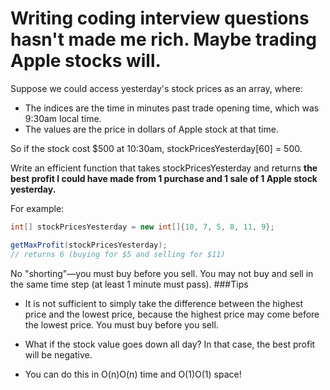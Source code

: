 # Writing coding interview questions hasn't made me rich. Maybe trading Apple stocks will.
Suppose we could access yesterday's stock prices as an array, where:

* The indices are the time in minutes past trade opening time, which was 9:30am local time.
* The values are the price in dollars of Apple stock at that time.

So if the stock cost $500 at 10:30am, stockPricesYesterday[60] = 500.

Write an efficient function that takes stockPricesYesterday and returns **the best profit I could have made from 1 purchase and 1 sale of 1 Apple stock yesterday.**

For example:

```Java
int[] stockPricesYesterday = new int[]{10, 7, 5, 8, 11, 9};

getMaxProfit(stockPricesYesterday);
// returns 6 (buying for $5 and selling for $11)
```
No "shorting"—you must buy before you sell. You may not buy and sell in the same time step (at least 1 minute must pass).
###Tips
* It is not sufficient to simply take the difference between the highest price and the lowest price, because the highest price may come before the lowest price. You must buy before you sell.

* What if the stock value goes down all day? In that case, the best profit will be negative.

* You can do this in O(n)O(n) time and O(1)O(1) space!

